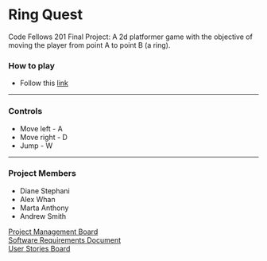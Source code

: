 # Ring Quest
Code Fellows 201 Final Project:
A 2d platformer game with the objective of moving the player from point A to point B (a ring).

### How to play

- Follow this [link](https://andrewcs149.github.io/Ring-Quest/)

---

### Controls 

- Move left - A
- Move right - D
- Jump - W

---

### Project Members

- Diane Stephani
- Alex Whan
- Marta Anthony
- Andrew Smith

[Project Management Board](https://trello.com/b/FDi7BtZE/201-final-project)  
[Software Requirements Document](/requirements.md)  
[User Stories Board](https://trello.com/b/fFQhGQ1A/user-stories)  
